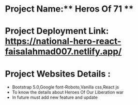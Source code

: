 # Project Name:** Heros Of 71 ** 

# Project Deployment Link:  https://national-hero-react-faisalahmad007.netlify.app/

# Project Websites Details : 

* Bootstrap 5.0,Google font-Roboto,Vanilla css,React js
* To know the details about Heroes Of Our Liberation war
* In future must add new feature and update